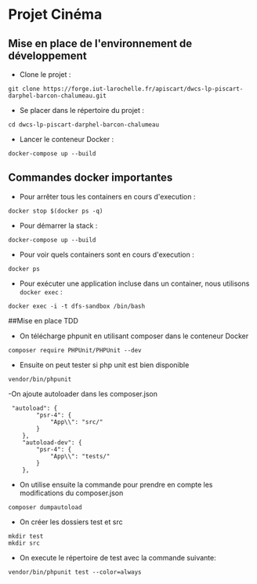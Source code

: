 # Projet Cinéma

## Mise en place de l'environnement de développement
- Clone le projet : 
``` 
git clone https://forge.iut-larochelle.fr/apiscart/dwcs-lp-piscart-darphel-barcon-chalumeau.git 
```
- Se placer dans le répertoire du projet :
```
cd dwcs-lp-piscart-darphel-barcon-chalumeau
```
- Lancer le conteneur Docker :
```
docker-compose up --build
```

## Commandes docker importantes
- Pour arrêter tous les containers en cours d'execution :
```
docker stop $(docker ps -q)
```
- Pour démarrer la stack :
```
docker-compose up --build
```
- Pour voir quels containers sont en cours d'execution :
```
docker ps
```
- Pour exécuter une application incluse dans un container, nous utilisons ```docker exec``` :
```
docker exec -i -t dfs-sandbox /bin/bash
```

##Mise en place TDD
- On télécharge phpunit en utilisant composer dans le conteneur Docker
```
composer require PHPUnit/PHPUnit --dev
```
- Ensuite on peut tester si php unit est bien disponible
```
vendor/bin/phpunit
```
-On ajoute autoloader dans les composer.json
```
 "autoload": {
        "psr-4": {
            "App\\": "src/"
        }
    },
    "autoload-dev": {
        "psr-4": {
            "App\\": "tests/"
        }
    },
```
- On utilise ensuite la commande pour prendre en compte les modifications du composer.json
```
composer dumpautoload
```
- On créer les dossiers test et src
```
mkdir test
mkdir src
```
- On execute le répertoire de test avec la commande suivante:
```
vendor/bin/phpunit test --color=always
```